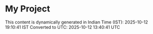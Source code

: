 # My Project

This content is dynamically generated in Indian Time (IST): 2025-10-12 19:10:41 IST
Converted to UTC: 2025-10-12 13:40:41 UTC
